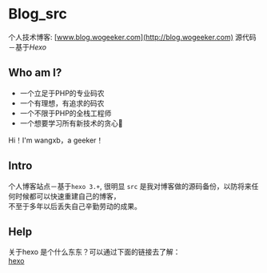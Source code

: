 # Blog_src

个人技术博客: [www.blog.wogeeker.com](http://blog.wogeeker.com) 源代码－基于*Hexo*   

## Who am I?

* 一个立足于PHP的专业码农
* 一个有理想，有追求的码农  
* 一个不限于PHP的全栈工程师
* 一个想要学习所有新技术的贪心🐶  

Hi！I'm wangxb，a geeker！

## Intro

个人博客站点－基于`hexo 3.+`, 很明显 `src` 是我对博客做的源码备份，以防将来任何时候都可以快速重建自己的博客，   
不至于多年以后丢失自己辛勤劳动的成果。

## Help 
关于hexo 是个什么东东？可以通过下面的链接去了解：   
[hexo](https://hexo.io/zh-cn/)
